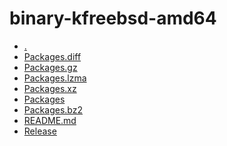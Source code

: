 binary-kfreebsd-amd64
========================

- [.](.)
- [Packages.diff](Packages.diff)
- [Packages.gz](Packages.gz)
- [Packages.lzma](Packages.lzma)
- [Packages.xz](Packages.xz)
- [Packages](Packages)
- [Packages.bz2](Packages.bz2)
- [README.md](README.md)
- [Release](Release)
